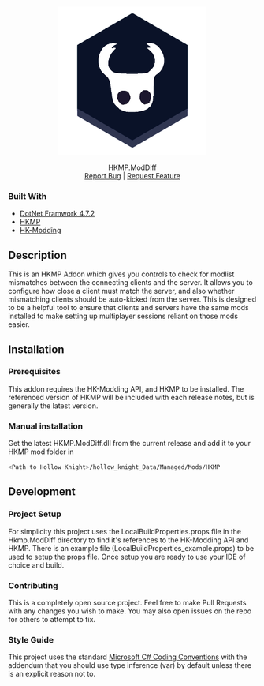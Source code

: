 <!-- PROJECT LOGO -->
<br />
<p align="center">
  <a href="https://github.com/BlindGarret/HKMP.ModDiff">
    <img src="images/logo.png" alt="Logo" width="300">
  </a>

  <p align="center">
    HKMP.ModDiff
    <br />
    <a href="https://github.com/BlindGarret/HKMP.ModDiff/issues">Report Bug</a> |
    <a href="https://github.com/BlindGarret/HKMP.ModDiff/issues">Request Feature</a>
  </p>
</p>

### Built With

* [DotNet Framwork 4.7.2](https://dotnet.microsoft.com/en-us/download/dotnet-framework/net472)
* [HKMP](https://github.com/Extremelyd1/HKMP)
* [HK-Modding](https://hk-modding.github.io/api/api/index.html)

## Description

This is an HKMP Addon which gives you controls to check for modlist mismatches between the connecting clients and the server. It allows you to configure how close a client must match the server, and also whether mismatching clients should be auto-kicked from the server. This is designed to be a helpful tool to ensure that clients and servers have the same mods installed to make setting up multiplayer sessions reliant on those mods easier.


## Installation

### Prerequisites

This addon requires the HK-Modding API, and HKMP to be installed. The referenced version of HKMP will be included with each release notes, but is generally the latest version.

### Manual installation

Get the latest HKMP.ModDiff.dll from the current release and add it to your HKMP mod folder in 
``` sh
<Path to Hollow Knight>/hollow_knight_Data/Managed/Mods/HKMP
```

<!-- GETTING STARTED -->
## Development

### Project Setup

For simplicity this project uses the LocalBuildProperties.props file in the Hkmp.ModDiff directory to find it's references to the HK-Modding API and HKMP. There is an example file (LocalBuildProperties_example.props) to be used to setup the props file. Once setup you are ready to use your IDE of choice and build.

### Contributing

This is a completely open source project. Feel free to make Pull Requests with any changes you wish to make. You may also open issues on the repo for others to attempt to fix.

### Style Guide

This project uses the standard [Microsoft C# Coding Conventions](https://docs.microsoft.com/en-us/dotnet/csharp/fundamentals/coding-style/coding-conventions) with the addendum that you should use type inference (var) by default unless there is an explicit reason not to.  
